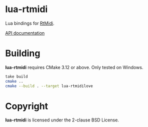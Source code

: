 # lua-rtmidi

Lua bindings for [RtMidi](http://www.music.mcgill.ca/~gary/rtmidi/index.html).

[API documentation](./doc/index.md)

# Building

**lua-rtmidi** requires CMake 3.12 or above. Only tested on Windows.

```sh
take build
cmake ..
cmake --build . --target lua-rtmidilove
```

# Copyright

**lua-rtmidi** is licensed under the 2-clause BSD License.
